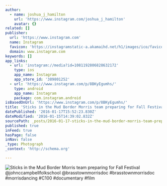 ```yaml
---
author:
  - name: joshua_j_hamilton
    url: 'https://www.instagram.com/joshua_j_hamilton'
    avatar: {}
related: []
publisher:
  url: 'https://www.instagram.com'
  name: Instagram
  favicon: 'https://instagramstatic-a.akamaihd.net/h1/images/ico/favicon.ico/7cdab0872b15.ico'
  domain: www.instagram.com
keywords: []
app_links:
  - url: 'instagram://media?id=1081192806828632172'
    type: ios
    app_name: Instagram
    app_store_id: '389801252'
  - url: 'https://www.instagram.com/p/8BKyEgumhs/'
    type: android
    app_name: Instagram
    package: com.instagram.android
isBasedOnUrl: 'https://www.instagram.com/p/8BKyEgumhs/'
title: 'Sticks in the Mud Border Morris team preparing for Fall Festival @johnccampbellfolkschool @brasstownmorrisdoc #brasstownmorrisdoc #morrisdancing #C100 #documentary #film'
datePublished: '2016-01-17T15:52:23.830Z'
dateModified: '2016-01-15T14:39:02.832Z'
sourcePath: _posts/2016-01-17-sticks-in-the-mud-border-morris-team-preparing-for-fall-fest.md
published: true
inFeed: true
hasPage: false
inNav: false
_type: Photograph
_context: 'http://schema.org'

---
```

![Sticks in the Mud Border Morris team preparing for Fall Festival &commat;johnccampbellfolkschool &commat;brasstownmorrisdoc &num;brasstownmorrisdoc &num;morrisdancing &num;C100 &num;documentary &num;film](https://scontent.cdninstagram.com/hphotos-xat1/t51.2885-15/e35/11356626_514918675342697_189842795_n.jpg)